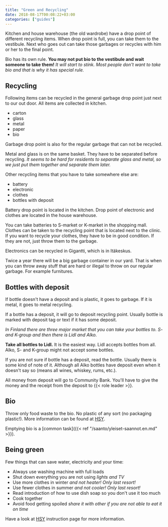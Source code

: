 ```yaml
---
title: "Green and Recycling"
date: 2018-08-17T00:08:22+03:00
categories: ["guides"]
---
```

Kitchen and house warehouse (the old wardrobe) have a drop point of different recycling items. When drop point is full, you can take them to the vestibule. Next who goes out can take those garbages or recycles with him or her to the final point.

Bio has its own rule. **You may not put bio to the vestibule and wait someone to take them!** *It will start to stink. Most people don't want to take bio and that is why it has special rule.*

## Recycling

Following items can be recycled in the general garbage drop point just next to our out door. All items are collected in kitchen.

  - carton
  - glass
  - metal
  - paper
  - bio

Garbage drop point is also for the regular garbage that can not be recycled.

Metal and glass is on the same basket. They have to be separated before recycling. *It seems to be hard for residents to separate glass and metal, so we just put them together and separate them later.*

Other recycling items that you have to take somewhere else are:

  - battery
  - electronic
  - clothes
  - bottles with deposit

Battery drop point is located in the kitchen. Drop point of electronic and clothes are located in the house warehouse.

You can take batteries to S-market or K-market in the shopping mall. Clothes can be taken to the recycling point that is located next to the clinic. If you want to recycle your clothes, they have to be in good condition. If they are not, just throw them to the garbage.

Electronics can be recycled in Gigantti, which is in Itäkeskus.

Twice a year there will be a big garbage container in our yard. That is when you can throw away stuff that are hard or illegal to throw on our regular garbage. For example furnitures.

## Bottles with deposit
If bottle doesn't have a deposit and is plastic, it goes to garbage. If it is metal, it goes to metal recycling.

If a bottle has a deposit, it will go to deposit recycling point. Usually bottle is marked with deposit tag or text if it has some deposit.

*In Finland there are three major market that you can take your bottles to. S- and K-group and then there is Lidl and Alko.*

**Take all bottles to Lidl.** It is the easiest way. Lidl accepts bottles from all. Alko, S- and K-group might not accept some bottles.

If you are not sure if bottle has a deposit, read the bottle. Usually there is some kind of note of it. Although all Alko bottles have deposit even when it doesn't say so (means all wines, whiskey, rums, etc.).

All money from deposit will go to Community Bank. You'll have to give the money and the receipt from the deposit to {{< role leader >}}.

## Bio
Throw only food waste to the bio. No plastic of any sort (no packaging plastic!). More information can be found at [HSY](https://www.hsy.fi/en/residents/sorting/instructions/biowaste/Pages/default.aspx).

Emptying bio is a [common task]({{< ref "/saanto/yleiset-saannot.en.md" >}}).


## Being green
Few things that can save water, electricity and your time:

  - Always use washing machine with full loads
  - Shut down everything you are not using *lights and TV*
  - Use more clothes in winter *and not heater! Only last resort!*
  - Use fewer clothes in summer *and not cooler! Only last resort!*
  - Read introduction of how to use dish soap so you don't use it too much
  - Cook together
  - Avoid food getting spoiled *share it with other if you are not able to eat it on time*

Have a look at [HSY](https://www.hsy.fi/en/residents/Pages/default.aspx) instruction page for more information.
